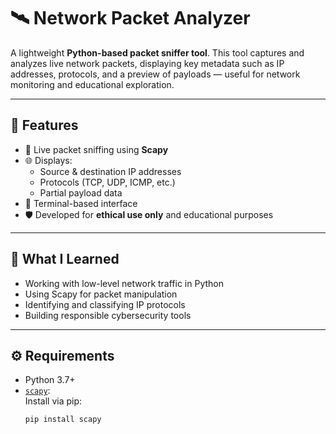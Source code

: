 # 🛰️ Network Packet Analyzer 

A lightweight **Python-based packet sniffer tool**. This tool captures and analyzes live network packets, displaying key metadata such as IP addresses, protocols, and a preview of payloads — useful for network monitoring and educational exploration.

---

## 🚀 Features

- 📡 Live packet sniffing using **Scapy**
- 🌐 Displays:
  - Source & destination IP addresses
  - Protocols (TCP, UDP, ICMP, etc.)
  - Partial payload data
- 🧠 Terminal-based interface
- 🛡️ Developed for **ethical use only** and educational purposes

---

## 🧠 What I Learned

- Working with low-level network traffic in Python
- Using Scapy for packet manipulation
- Identifying and classifying IP protocols
- Building responsible cybersecurity tools

---

## ⚙️ Requirements

- Python 3.7+
- [`scapy`](https://scapy.readthedocs.io/en/latest/):  
  Install via pip:
  ```bash
  pip install scapy
